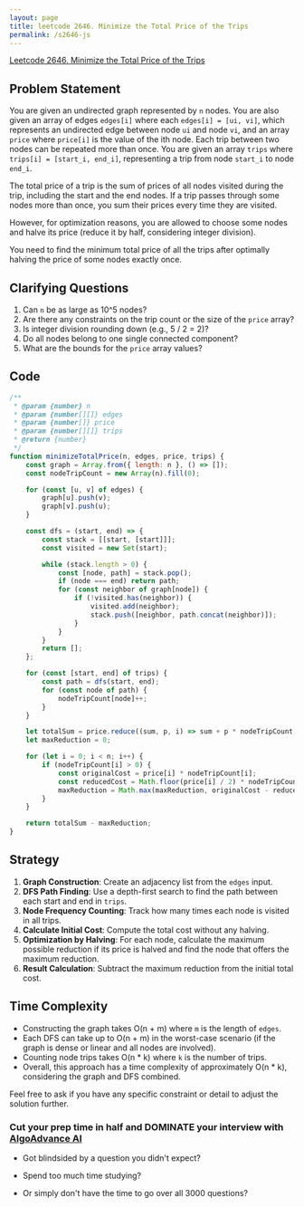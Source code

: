 ```yaml
---
layout: page
title: leetcode 2646. Minimize the Total Price of the Trips
permalink: /s2646-js
---
```

[Leetcode 2646. Minimize the Total Price of the Trips](https://algoadvance.github.io/algoadvance/l2646)
## Problem Statement

You are given an undirected graph represented by `n` nodes. You are also given an array of edges `edges[i]` where each `edges[i] = [ui, vi]`, which represents an undirected edge between node `ui` and node `vi`, and an array `price` where `price[i]` is the value of the ith node. Each trip between two nodes can be repeated more than once. You are given an array `trips` where `trips[i] = [start_i, end_i]`, representing a trip from node `start_i` to node `end_i`.

The total price of a trip is the sum of prices of all nodes visited during the trip, including the start and the end nodes. If a trip passes through some nodes more than once, you sum their prices every time they are visited.

However, for optimization reasons, you are allowed to choose some nodes and halve its price (reduce it by half, considering integer division).

You need to find the minimum total price of all the trips after optimally halving the price of some nodes exactly once.

## Clarifying Questions

1. Can `n` be as large as 10^5 nodes?
2. Are there any constraints on the trip count or the size of the `price` array?
3. Is integer division rounding down (e.g., 5 / 2 = 2)?
4. Do all nodes belong to one single connected component?
5. What are the bounds for the `price` array values?

## Code

```js
/**
 * @param {number} n
 * @param {number[][]} edges
 * @param {number[]} price
 * @param {number[][]} trips
 * @return {number}
 */
function minimizeTotalPrice(n, edges, price, trips) {
    const graph = Array.from({ length: n }, () => []);
    const nodeTripCount = new Array(n).fill(0);

    for (const [u, v] of edges) {
        graph[u].push(v);
        graph[v].push(u);
    }

    const dfs = (start, end) => {
        const stack = [[start, [start]]];
        const visited = new Set(start);

        while (stack.length > 0) {
            const [node, path] = stack.pop();
            if (node === end) return path;
            for (const neighbor of graph[node]) {
                if (!visited.has(neighbor)) {
                    visited.add(neighbor);
                    stack.push([neighbor, path.concat(neighbor)]);
                }
            }
        }
        return [];
    };

    for (const [start, end] of trips) {
        const path = dfs(start, end);
        for (const node of path) {
            nodeTripCount[node]++;
        }
    }

    let totalSum = price.reduce((sum, p, i) => sum + p * nodeTripCount[i], 0);
    let maxReduction = 0;

    for (let i = 0; i < n; i++) {
        if (nodeTripCount[i] > 0) {
            const originalCost = price[i] * nodeTripCount[i];
            const reducedCost = Math.floor(price[i] / 2) * nodeTripCount[i];
            maxReduction = Math.max(maxReduction, originalCost - reducedCost);
        }
    }

    return totalSum - maxReduction;
}
```

## Strategy

1. **Graph Construction**: Create an adjacency list from the `edges` input.
2. **DFS Path Finding**: Use a depth-first search to find the path between each start and end in `trips`.
3. **Node Frequency Counting**: Track how many times each node is visited in all trips.
4. **Calculate Initial Cost**: Compute the total cost without any halving.
5. **Optimization by Halving**: For each node, calculate the maximum possible reduction if its price is halved and find the node that offers the maximum reduction.
6. **Result Calculation**: Subtract the maximum reduction from the initial total cost.

## Time Complexity

- Constructing the graph takes O(n + m) where `m` is the length of `edges`.
- Each DFS can take up to O(n + m) in the worst-case scenario (if the graph is dense or linear and all nodes are involved).
- Counting node trips takes O(n * k) where `k` is the number of trips.
- Overall, this approach has a time complexity of approximately O(n * k), considering the graph and DFS combined.

Feel free to ask if you have any specific constraint or detail to adjust the solution further.


### Cut your prep time in half and DOMINATE your interview with [AlgoAdvance AI](https://algoAdvance.com)

- Got blindsided by a question you didn't expect?

- Spend too much time studying?

- Or simply don't have the time to go over all 3000 questions?

